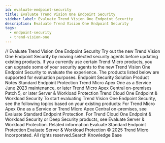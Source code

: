 ```yaml
---
id: evaluate-endpoint-security
title: Evaluate Trend Vision One Endpoint Security
sidebar_label: Evaluate Trend Vision One Endpoint Security
description: Evaluate Trend Vision One Endpoint Security
tags:
  - endpoint-security
  - trend-vision-one
---
```


/*<![CDATA[*/ $('#title').html($('meta[name=map-description]').attr('content')); /*]]>*/ Evaluate Trend Vision One Endpoint Security Try out the new Trend Vision One Endpoint Security by moving selected security agents before updating existing products. If you currently use certain Trend Micro products, you can upgrade some of your security agents to the new Trend Vision One Endpoint Security to evaluate the experience. The products listed below are supported for evaluation purposes. Endpoint Security Solution Product Notes Standard Endpoint Protection Trend Micro Apex One as a Service June 2023 maintenance, or later Trend Micro Apex Central on-premises Patch 5, or later Server & Workload Protection Trend Cloud One Endpoint & Workload Security To start evaluating Trend Vision One Endpoint Security, see the following topics based on your existing products: For Trend Micro Apex One as a Service or Trend Micro Apex Central on-premises, see Evaluate Standard Endpoint Protection. For Trend Cloud One Endpoint & Workload Security or Deep Security products, see Evaluate Server & Workload Protection. Related information Evaluate Standard Endpoint Protection Evaluate Server & Workload Protection © 2025 Trend Micro Incorporated. All rights reserved.Search Knowledge Base